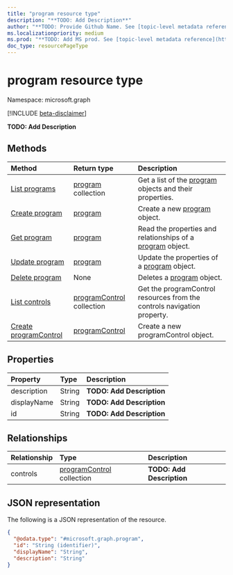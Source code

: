 ```yaml
---
title: "program resource type"
description: "**TODO: Add Description**"
author: "**TODO: Provide Github Name. See [topic-level metadata reference](https://msgo.azurewebsites.net/add/document/guidelines/metadata.html#topic-level-metadata)**"
ms.localizationpriority: medium
ms.prod: "**TODO: Add MS prod. See [topic-level metadata reference](https://msgo.azurewebsites.net/add/document/guidelines/metadata.html#topic-level-metadata)**"
doc_type: resourcePageType
---
```


# program resource type

Namespace: microsoft.graph

[!INCLUDE [beta-disclaimer](../../includes/beta-disclaimer.md)]

**TODO: Add Description**

## Methods
|Method|Return type|Description|
|:---|:---|:---|
|[List programs](../api/program-list.md)|[program](../resources/program.md) collection|Get a list of the [program](../resources/program.md) objects and their properties.|
|[Create program](../api/program-post-programs.md)|[program](../resources/program.md)|Create a new [program](../resources/program.md) object.|
|[Get program](../api/program-get.md)|[program](../resources/program.md)|Read the properties and relationships of a [program](../resources/program.md) object.|
|[Update program](../api/program-update.md)|[program](../resources/program.md)|Update the properties of a [program](../resources/program.md) object.|
|[Delete program](../api/program-delete.md)|None|Deletes a [program](../resources/program.md) object.|
|[List controls](../api/program-list-controls.md)|[programControl](../resources/programcontrol.md) collection|Get the programControl resources from the controls navigation property.|
|[Create programControl](../api/program-post-controls.md)|[programControl](../resources/programcontrol.md)|Create a new programControl object.|

## Properties
|Property|Type|Description|
|:---|:---|:---|
|description|String|**TODO: Add Description**|
|displayName|String|**TODO: Add Description**|
|id|String|**TODO: Add Description**|

## Relationships
|Relationship|Type|Description|
|:---|:---|:---|
|controls|[programControl](../resources/programcontrol.md) collection|**TODO: Add Description**|

## JSON representation
The following is a JSON representation of the resource.
<!-- {
  "blockType": "resource",
  "keyProperty": "id",
  "@odata.type": "microsoft.graph.program",
  "openType": false
}
-->
``` json
{
  "@odata.type": "#microsoft.graph.program",
  "id": "String (identifier)",
  "displayName": "String",
  "description": "String"
}
```

